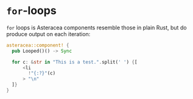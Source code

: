 # `for`-loops

`for` loops is Asteracea components resemble those in plain Rust, but do produce output on each iteration:

```rust asteracea=Looped
asteracea::component! {
  pub Looped()() -> Sync

  for c: &str in "This is a test.".split(' ') {[
      <li
        !"{:?}"(c)
      > "\n"
  ]}
}
```
